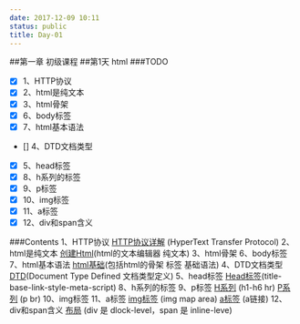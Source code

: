 ```yaml
---
date: 2017-12-09 10:11
status: public
title: Day-01
---
```


##第一章 初级课程
##第1天 html
###TODO
- [x] 1、HTTP协议
- [x] 2、html是纯文本
- [x] 3、html骨架
- [x] 6、body标签
- [x] 7、html基本语法
- [] 4、DTD文档类型
- [x] 5、head标签
- [x] 8、h系列的标签
- [x] 9、p标签
- [x] 10、img标签
- [x] 11、a标签
- [x] 12、div和span含义

###Contents
1、HTTP协议
[HTTP协议详解](http://www.runoob.com/http/http-tutorial.html) (HyperText Transfer Protocol)
2、html是纯文本
[创建Html](http://www.runoob.com/html/html-editors.html)(html的文本编辑器 纯文本)
3、html骨架
6、body标签
7、html基本语法
[html基础](http://www.runoob.com/html/html-basic.html)(包括html的骨架 标签 基础语法)
4、DTD文档类型
[DTD](http://www.runoob.com/dtd/dtd-tutorial.html)(Document Type Defined 文档类型定义)
5、head标签
[Head标签](http://www.runoob.com/html/html-head.html)(title-base-link-style-meta-script)
8、h系列的标签
9、p标签
[H系列](http://www.runoob.com/html/html-headings.html)
(h1-h6 hr)
[P系列](http://www.runoob.com/html/html-paragraphs.html)
(p br)
10、img标签
11、a标签
[img标签](http://www.runoob.com/html/html-images.html)
(img map area)
[a标签](http://www.runoob.com/html/html-links.html)
(a链接)
12、div和span含义
[布局](http://www.runoob.com/html/html-layouts.html)
(div 是 dlock-level，span 是 inline-leve)